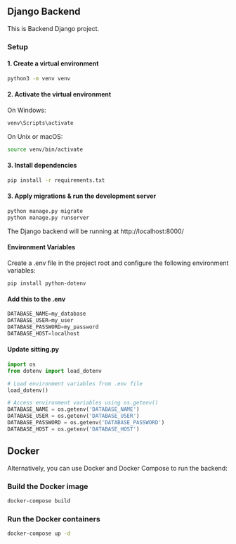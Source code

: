 ## Django Backend

This is Backend Django project.

### Setup

#### 1. Create a virtual environment

```bash
python3 -m venv venv
```
#### 2. Activate the virtual environment
On Windows:
```bash
venv\Scripts\activate
```
On Unix or macOS:
```bash
source venv/bin/activate
```
#### 3. Install dependencies
```bash
pip install -r requirements.txt
```
#### 3. Apply migrations & run the development server
```bash
python manage.py migrate
python manage.py runserver
```
The Django backend will be running at http://localhost:8000/

#### Environment Variables
Create a .env file in the project root and configure the following environment variables:

```bach
pip install python-dotenv

```
#### Add this to the .env 

```py
DATABASE_NAME=my_database
DATABASE_USER=my_user
DATABASE_PASSWORD=my_password
DATABASE_HOST=localhost
```

#### Update sitting.py

```py
import os
from dotenv import load_dotenv

# Load environment variables from .env file
load_dotenv()

# Access environment variables using os.getenv()
DATABASE_NAME = os.getenv('DATABASE_NAME')
DATABASE_USER = os.getenv('DATABASE_USER')
DATABASE_PASSWORD = os.getenv('DATABASE_PASSWORD')
DATABASE_HOST = os.getenv('DATABASE_HOST')
```

## Docker
Alternatively, you can use Docker and Docker Compose to run the backend:
### Build the Docker image
```bash
docker-compose build
```
### Run the Docker containers
```bash
docker-compose up -d
```


